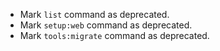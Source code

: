 * Mark `list` command as deprecated.
* Mark `setup:web` command as deprecated.
* Mark `tools:migrate` command as deprecated.
